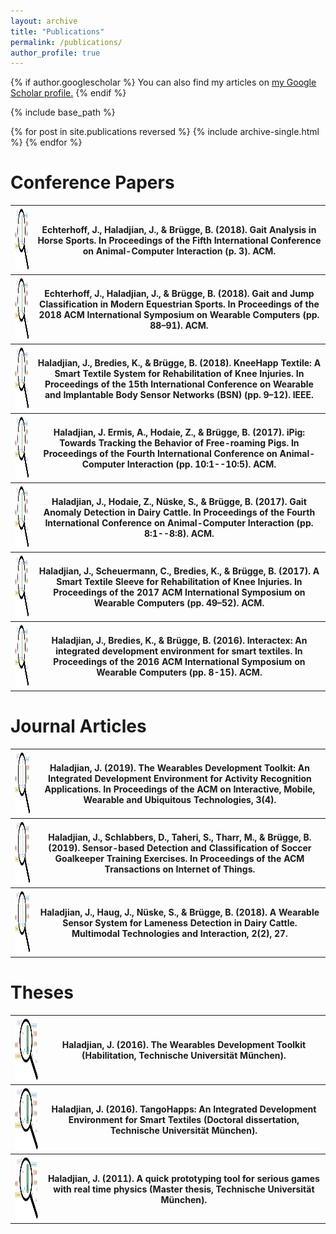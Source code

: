 ```yaml
---
layout: archive
title: "Publications"
permalink: /publications/
author_profile: true
---
```


{% if author.googlescholar %}
  You can also find my articles on <u><a href="{{author.googlescholar}}">my Google Scholar profile</a>.</u>
{% endif %}

{% include base_path %}

{% for post in site.publications reversed %}
  {% include archive-single.html %}
{% endfor %}

# Conference Papers
<table>
<tr>
<th> <img src="/images/publications_wdk.png" height="100" width="100"/> </th>
  <th>Echterhoff, J., <b>Haladjian, J.</b>, & Brügge, B. (2018). Gait Analysis in Horse Sports. In Proceedings of the Fifth International Conference on Animal-Computer Interaction (p. 3). ACM. </th>
</tr>

<tr>
<th> <img src="/images/publications_wdk.png" height="100" width="100"/> </th>
  <th> Echterhoff, J., <b>Haladjian, J.</b>, & Brügge, B. (2018). Gait and Jump Classification in Modern Equestrian Sports. In Proceedings of the 2018 ACM International Symposium on Wearable Computers (pp. 88–91). ACM. </th>
</tr>

<tr>
<th> <img src="/images/publications_wdk.png" height="100" width="100"/> </th>
  <th> <b>Haladjian, J.</b>, Bredies, K., & Brügge, B. (2018). KneeHapp Textile: A Smart Textile System for Rehabilitation of Knee Injuries. In Proceedings of the 15th International Conference on Wearable and Implantable Body Sensor Networks (BSN) (pp. 9–12). IEEE. </th>
</tr>

<tr>
<th> <img src="/images/publications_wdk.png" height="100" width="100"/> </th>
  <th> <b>Haladjian, J.</b> Ermis, A., Hodaie, Z., & Brügge, B. (2017). iPig: Towards Tracking the Behavior of Free-roaming Pigs. In Proceedings of the Fourth International Conference on Animal-Computer Interaction (pp. 10:1--10:5). ACM. </th>
</tr>

<tr>
<th> <img src="/images/publications_wdk.png" height="100" width="100"/> </th>
  <th> <b>Haladjian, J.</b>, Hodaie, Z., Nüske, S., & Brügge, B. (2017). Gait Anomaly Detection in Dairy Cattle. In Proceedings of the Fourth International Conference on Animal-Computer Interaction (pp. 8:1--8:8). ACM. </th>
</tr>

<tr>
<th> <img src="/images/publications_wdk.png" height="100" width="100"/> </th>
  <th> <b>Haladjian, J.</b>, Scheuermann, C., Bredies, K., & Brügge, B. (2017). A Smart Textile Sleeve for Rehabilitation of Knee Injuries. In Proceedings of the 2017 ACM International Symposium on Wearable Computers (pp. 49–52). ACM. </th>
</tr>

<tr>
<th> <img src="/images/publications_wdk.png" height="100" width="100"/> </th>
  <th> <b>Haladjian, J.</b>, Bredies, K., & Brügge, B. (2016). Interactex: An integrated development environment for smart textiles. In Proceedings of the 2016 ACM International Symposium on Wearable Computers (pp. 8-15). ACM. </th>
</tr>
</table>


# Journal Articles
<table>
<tr>
<th> <img src="images/publications_wdk.png" height="100" width="100"> </img> </th>
  <th><b>Haladjian, J.</b> (2019). The Wearables Development Toolkit: An Integrated Development Environment for Activity Recognition Applications. In Proceedings of the ACM on Interactive, Mobile, Wearable and Ubiquitous Technologies, 3(4).</th>
</tr>

<tr>
<th> <img src="images/publications_wdk.png" height="100" width="100"> </img> </th>
  <th> <b>Haladjian, J.</b>, Schlabbers, D., Taheri, S., Tharr, M., & Brügge, B. (2019). Sensor-based Detection and Classification of Soccer Goalkeeper Training Exercises. In Proceedings of the ACM Transactions on Internet of Things. </th>
</tr>

<tr>
<th> <img src="images/publications_wdk.png" height="100" width="100"> </img> </th>
  <th> <b>Haladjian, J.</b>, Haug, J., Nüske, S., & Brügge, B. (2018). A Wearable Sensor System for Lameness Detection in Dairy Cattle. Multimodal Technologies and Interaction, 2(2), 27. </th>
</tr>
</table>

# Theses

<table>
<tr>
<th> <img src="images/publications_wdk.png" height="100" width="100"> </img> </th>
  <th><b>Haladjian, J.</b> (2016).  The Wearables Development Toolkit (Habilitation, Technische Universität München).</th>
</tr>

<tr>
<th> <img src="images/publications_wdk.png" height="100" width="100"> </img> </th>
  <th><b>Haladjian, J.</b> (2016). TangoHapps: An Integrated Development Environment for Smart Textiles (Doctoral dissertation, Technische Universität München).</th>
</tr>

<tr>
<th> <img src="images/publications_wdk.png" height="100" width="100"> </img> </th>
  <th><b>Haladjian, J.</b> (2011). A quick prototyping tool for serious games with real time physics (Master thesis, Technische Universität München).</th>
</tr>

</table>

